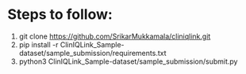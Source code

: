 # Steps to follow:
1) git clone https://github.com/SrikarMukkamala/cliniqlink.git
2) pip install -r ClinIQLink_Sample-dataset/sample_submission/requirements.txt
3) python3 ClinIQLink_Sample-dataset/sample_submission/submit.py

